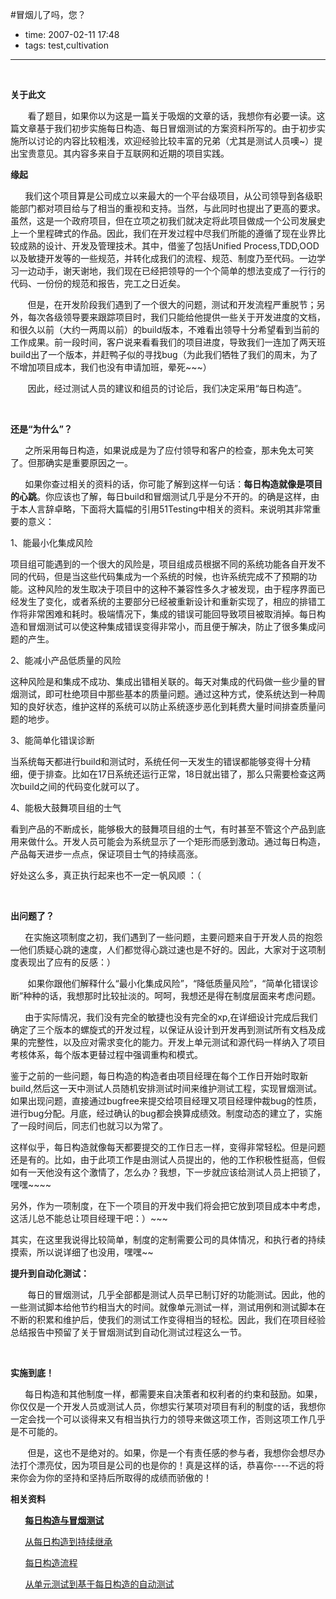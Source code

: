 #冒烟儿了吗，您？

- time: 2007-02-11 17:48
- tags: test,cultivation
 
---
<p align="center"><strong>&nbsp;</strong></p>
<p><strong><span>关于此文</span></strong></p>
<p><span><span>&nbsp;&nbsp;&nbsp;&nbsp;&nbsp;&nbsp; </span></span><span>看了题目，如果你以为这是一篇关于吸烟的文章的话，我想你有必要一读。这篇文章基于我们初步实施每日构造、每日冒烟测试的方案资料所写的。由于初步实施所以讨论的内容比较粗浅，欢迎经验比较丰富的兄弟（尤其是测试人员噢</span><span>~</span><span>）提出宝贵意见。其内容多来自于互联网和近期的项目实践。</span>&nbsp;</p>
<p><strong><span>缘起</span></strong></p>
<p><strong><span><span>&nbsp;&nbsp;&nbsp;&nbsp;&nbsp;&nbsp; </span></span></strong><span>我们这个项目算是公司成立以来最大的一个平台级项目，从公司领导到各级职能部门都对项目给与了相当的重视和支持。当然，与此同时也提出了更高的要求。虽然，这是一个政府项目，但在立项之初我们就决定将此项目做成一个公司发展史上一个里程碑式的作品。因此，我们在开发过程中尽我们所能的遵循了现在业界比较成熟的设计、开发及管理技术。其中，借鉴了包括</span><span>Unified Process,TDD,OOD</span><span>以及敏捷开发等的一些规范，并转化成我们的流程、规范、制度乃至代码。一边学习一边动手，谢天谢地，我们现在已经把领导的一个个简单的想法变成了一行行的代码、一份份的规范和报告，完工之日近矣。</span></p>
<p><span><span>&nbsp;&nbsp;&nbsp;&nbsp;&nbsp;&nbsp; </span></span><span>但是，在开发阶段我们遇到了一个很大的问题，测试和开发流程严重脱节；另外，每次各级领导要来跟踪项目时，我们只能给他提供一些关于开发进度的文档，和很久以前（大约一两周以前）的</span><span>build</span><span>版本，不难看出领导十分希望看到当前的工作成果。前一段时间，客户说来看看我们的项目进度，导致我们一连加了两天班</span><span>build</span><span>出了一个版本，并赶鸭子似的寻找</span><span>bug</span><span>（为此我们牺牲了我们的周末，为了不增加项目成本，我们也没有申请加班，晕死</span><span>~~~</span><span>）</span></p>
<p><span><span>&nbsp;&nbsp;&nbsp;&nbsp;&nbsp;&nbsp; </span></span><span>因此，经过测试人员的建议和组员的讨论后，我们决定采用“每日构造”。</span></p>
<p>&nbsp;</p>
<p><strong><span>还是“为什么”？</span></strong></p>
<p><strong><span><span>&nbsp;&nbsp;&nbsp;&nbsp;&nbsp;&nbsp; </span></span></strong><span>之所采用每日构造，如果说成是为了应付领导和客户的检查，那未免太可笑了。但那确实是重要原因之一。</span></p>
<p><strong><span><span>&nbsp;&nbsp;&nbsp;&nbsp;&nbsp;&nbsp; </span></span></strong><span>如果你查过相关的资料的话，你可能了解到这样一句话：<strong>每日构造就像是项目的心跳</strong>。你应该也了解，每日</span><span>build</span><span>和冒烟测试几乎是分不开的。的确是这样，由于本人言辞卓略，下面将大篇幅的引用</span><span>51Testing</span><span>中相关的资料。</span><span>来说明其非常重要的意义：</span></p>
<p><span>1</span><span>、能最小化集成风险<span> </span></span></p>
<p><span>项目组可能遇到的一个很大的风险是，项目组成员根据不同的系统功能各自开发不同的代码，但是当这些代码集成为一个系统的时候，也许系统完成不了预期的功能。这种风险的发生取决于项目中的这种不兼容性多久才被发现，由于程序界面已经发生了变化，或者系统的主要部分已经被重新设计和重新实现了，相应的排错工作将非常困难和耗时。极端情况下，集成的错误可能回导致项目被取消掉。每日构造和冒烟测试可以使这种集成错误变得非常小，而且便于解决，防止了很多集成问题的产生。</span></p>
<p><span>2</span><span>、能减小产品低质量的风险<span> </span></span></p>
<p><span>这种风险是和集成不成功、集成出错相关联的。每天对集成的代码做一些少量的冒烟测试，即可杜绝项目中那些基本的质量问题。通过这种方式，使系统达到一种周知的良好状态，维护这样的系统可以防止系统逐步恶化到耗费大量时间排查质量问题的地步。</span></p>
<p><span>3</span><span>、能简单化错误诊断</span></p>
<p><span>当系统每天都进行<span>build</span>和测试时，系统任何一天发生的错误都能够变得十分精细，便于排查。比如在<span>17</span>日系统还运行正常，<span>18</span>日就出错了，那么只需要检查这两次<span>build</span>之间的代码变化就可以了。</span></p>
<p><span>4</span><span>、能极大鼓舞项目组的士气<span> </span></span></p>
<p><span>看到产品的不断成长，能够极大的鼓舞项目组的士气，有时甚至不管这个产品到底用来做什么。开发人员可能会为系统显示了一个矩形而感到激动。通过每日构造，产品每天进步一点点，保证项目士气的持续高涨。</span></p>
<p><span>好处这么多，真正执行起来也不一定一帆风顺</span><span> </span><span>：（</span></p>
<p>&nbsp;</p>
<p><strong><span>出问题了？</span></strong></p>
<p><strong><span><span>&nbsp;&nbsp;&nbsp;&nbsp;&nbsp;&nbsp; </span></span></strong><span>在实施这项制度之初，我们遇到了一些问题，主要问题来自于开发人员的抱怨</span><span>—</span><span>他们质疑心跳的速度，人们都觉得心跳过速也是不好的。因此，大家对于这项制度表现出了应有的反感：）</span></p>
<p><span><span>&nbsp;&nbsp;&nbsp;&nbsp;&nbsp;&nbsp; </span></span><span>如果你跟他们解释什么“最小化集成风险”，“降低质量风险”，“</span><span>简单化错误诊断</span><span>”种种的话，我想那时比较扯淡的。呵呵，我想还是得在制度层面来考虑问题。</span></p>
<p><strong><span><span>&nbsp;&nbsp;&nbsp;&nbsp;&nbsp;&nbsp; </span></span></strong><span>由于实际情况，我们没有完全的敏捷也没有完全的</span><span>xp,</span><span>在详细设计完成后我们确定了三个版本的螺旋式的开发过程，以保证从设计到开发再到测试所有文档及成果的完整性，以及应对需求变化的能力。开发上单元测试和源代码一样纳入了项目考核体系，每个版本更替过程中强调重构和模式。</span></p>
<p><span>鉴于之前的一些问题，每日构造的构造者由项目经理在每个工作日开始时取新</span><span>build,</span><span>然后这一天中测试人员随机安排测试时间来维护测试工程，实现冒烟测试。如果出现问题，直接通过</span><span>bugfree</span><span>来提交给项目经理又项目经理仲裁</span><span>bug</span><span>的性质，进行</span><span>bug</span><span>分配。月底，经过确认的</span><span>bug</span><span>都会换算成绩效。制度动态的建立了，实施了一段时间后，同志们也就习以为常了。</span></p>
<p><span>这样似乎，每日构造就像每天都要提交的工作日志一样，变得非常轻松。但是问题还是有的。比如，由于此项工作是由测试人员提出的，他的工作积极性挺高，但假如有一天他没有这个激情了，怎么办？我想，下一步就应该给测试人员上把锁了，嘿嘿</span><span>~~~~</span></p>
<p><span>另外，作为一项制度，在下一个项目的开发中我们将会把它放到项目成本中考虑，这活儿总不能总让项目经理干吧：）</span><span>~~~</span></p>
<p><span>其实，在这里我说得比较简单，制度的定制需要公司的具体情况，和执行者的持续摸索，所以说详细了也没用，嘿嘿</span><span>~~</span></p>
<p><strong><span>提升到自动化测试：</span></strong></p>
<p><span><span>&nbsp;&nbsp;&nbsp;&nbsp;&nbsp;&nbsp; </span></span><span>每日的冒烟测试，几乎全部都是测试人员早已制订好的功能测试。因此，他的一些测试脚本给他节约相当大的时间。就像单元测试一样，测试用例和测试脚本在不断的积累和维护后，使我们的测试工作变得相当的轻松。因此，我们在项目经验总结报告中预留了关于冒烟测试到自动化测试过程这么一节。</span></p>
<p>&nbsp;</p>
<p><strong><span>实施到底！</span></strong></p>
<p><strong><span><span>&nbsp;&nbsp;&nbsp;&nbsp;&nbsp;&nbsp; </span></span></strong><span>每日构造和其他制度一样，都需要来自决策者和权利者的约束和鼓励。如果，你仅仅是一个开发人员或测试人员，你想实行某项对项目有利的制度的话，我想你一定会找一个可以谈得来又有相当执行力的领导来做这项工作，否则这项工作几乎是不可能的。</span></p>
<p><span><span>&nbsp;&nbsp;&nbsp;&nbsp;&nbsp;&nbsp; </span></span><span>但是，这也不是绝对的。如果，你是一个有责任感的参与者，我想你会想尽办法打个漂亮仗，因为项目是公司的也是你的！真是这样的话，恭喜你</span><span>----不远的将来你会为你的坚持和坚持后所取得的成绩而骄傲的</span><span>！</span></p>
<p><strong><span>相关资料</span></strong></p>
<p><strong><span><span>&nbsp;&nbsp;&nbsp;&nbsp;&nbsp;&nbsp; </span></span></strong><strong><span><a href="http://www.51testing.com/html/36/674.html"><span><span>每日构造与冒烟测试</span></span></a></span></strong></p>
<p><strong><span><span>&nbsp;&nbsp;&nbsp;&nbsp;&nbsp;&nbsp; </span></span></strong><span><a href="http://blog.csdn.net/wingfiring/archive/2006/01/16/580696.aspx"><span><span>从每日构造到持续继承</span></span></a></span></p>
<p><span><span>&nbsp;&nbsp;&nbsp;&nbsp;&nbsp; </span><a href="http://www.dots.com.cn/DisplayNews.aspx?_id=148"><span><span>每日构造流程</span></span></a></span></p>
<p><span><span>&nbsp;&nbsp;&nbsp;&nbsp;&nbsp; </span><a href="http://www.uml.org.cn/test/200701184.asp"><span><span>从单元测试到基于每日构造的自动测试</span></span></a></span></p>

